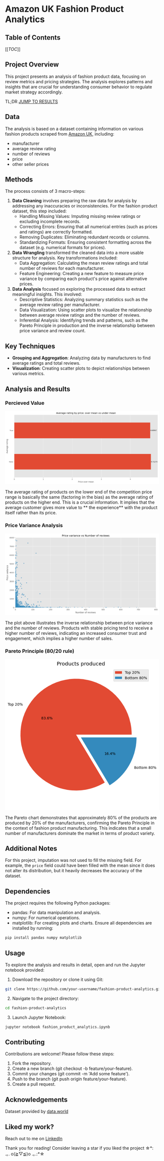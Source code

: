 # Amazon UK Fashion Product Analytics

## Table of Contents
[[_TOC_]]

## Project Overview
This project presents an analysis of fashion product data, focusing on review metrics and pricing strategies. The analysis explores patterns and insights that are crucial for understanding consumer behavior to regulate market strategy accordingly.

TL;DR [JUMP TO RESULTS](#analysis-and-results)

## Data
The analysis is based on a dataset containing information on various fashion products scraped from [Amazon UK](https://amazon.co.uk), including:

- manufacturer
- average review rating
- number of reviews
- price
- other seller prices

## Methods
The process consists of 3 macro-steps:
1. **Data Cleaning** involves preparing the raw data for analysis by addressing any inaccuracies or inconsistencies. For the fashion product dataset, this step included:
    - Handling Missing Values: Imputing missing review ratings or excluding incomplete records.
    - Correcting Errors: Ensuring that all numerical entries (such as prices and ratings) are correctly formatted.
    - Removing Duplicates: Eliminating redundant records or columns.
    - Standardizing Formats: Ensuring consistent formatting across the dataset (e.g. numerical formats for prices).
2. **Data Wrangling** transformed the cleaned data into a more usable structure for analysis. Key transformations included:
    - Data Aggregation: Calculating the mean review ratings and total number of reviews for each manufacturer.
    - Feature Engineering: Creating a new feature to measure price variance by comparing each product's price against alternative prices.
3. **Data Analysis** focused on exploring the processed data to extract meaningful insights. This involved: 
    - Descriptive Statistics: Analyzing summary statistics such as the average review rating per manufacturer.
    - Data Visualization: Using scatter plots to visualize the relationship between average review ratings and the number of reviews.
    - Inferential Analysis: Identifying trends and patterns, such as the Pareto Principle in production and the inverse relationship between price variance and review count.

## Key Techniques
- **Grouping and Aggregation**: Analyzing data by manufacturers to find average ratings and total reviews.
- **Visualization**: Creating scatter plots to depict relationships between various metrics.

## Analysis and Results

### Percieved Value
![price variance reviews scatter](./images/rating_price_over_under_mean.png)

The average rating of products on the lower end of the competition price range is basically the same (factoring in the bias) as the average rating of products on the higher end. This is a crucial information. It implies that the average customer gives more value to ** the experience** with the product itself rather than its price.

### Price Variance Analysis
![price variance reviews scatter](./images/price_variance_reviews_scatter.png)

The plot above illustrates the inverse relationship between price variance and the number of reviews. Products with stable pricing tend to receive a higher number of reviews, indicating an increased consumer trust and engagement, which implies a higher number of sales.

### Pareto Principle (80/20 rule)
![Pareto pie chart](./images/pareto_pie_chart.png)

The Pareto chart demonstrates that approximately 80% of the products are produced by 20% of the manufacturers, confirming the Pareto Principle in the context of fashion product manufacturing. This indicates that a small number of manufacturers dominate the market in terms of product variety.

## Additional Notes
For this project, imputation was not used to fill the missing field. For example, the `price` field could have been filled with the mean since it does not alter its distribution, but it heavily decreases the accuracy of the dataset.

## Dependencies
The project requires the following Python packages:
- pandas: For data manipulation and analysis.
- numpy: For numerical operations.
- matplotlib: For creating plots and charts.
Ensure all dependencies are installed by running:

```bash
pip install pandas numpy matplotlib
```

## Usage
To explore the analysis and results in detail, open and run the Jupyter notebook provided:

1. Download the repository or clone it using Git:
```bash
git clone https://github.com/your-username/fashion-product-analytics.git
```
2. Navigate to the project directory:
```bash
cd fashion-product-analytics
```
3. Launch Jupyter Notebook:
```bash
jupyter notebook fashion_product_analytics.ipynb
```

## Contributing
Contributions are welcome! Please follow these steps:

1. Fork the repository.
2. Create a new branch (git checkout -b feature/your-feature).
3. Commit your changes (git commit -m 'Add some feature').
4. Push to the branch (git push origin feature/your-feature).
5. Create a pull request.

## Acknowledgements
Dataset provided by [data.world](https://data.world/)

## Liked my work?
Reach out to me on [LinkedIn](https://www.linkedin.com/in/ahmed-maruf-15684a212/)

Thank you for reading! Consider leaving a star if you liked the project ☆\*: .｡. o(≧▽≦)o .｡.:\*☆